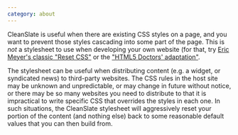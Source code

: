 ```yaml
---
category: about
---
```


CleanSlate is useful when there are existing CSS styles on a page, and you want to prevent those styles cascading into some part of the page. This is _not_ a stylesheet to use when developing your own website (for that, try [Eric Meyer's classic "Reset CSS"](http://meyerweb.com/eric/tools/css/reset/) or the ["HTML5 Doctors' adaptation"](http://html5doctor.com/html-5-reset-stylesheet).

The stylesheet can be useful when distributing content (e.g. a widget, or syndicated news) to third-party websites. The CSS rules in the host site may be unknown and unpredictable, or may change in future without notice, or there may be so many websites you need to distribute to that it is impractical to write specific CSS that overrides the styles in each one. In such situations, the CleanSlate stylesheet will aggressively reset your portion of the content (and nothing else) back to some reasonable default values that you can then build from.